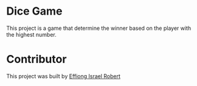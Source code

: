 # Dice Game
This project is a game that determine the winner based on the player with the highest number.

# Contributor
This project was built by [Effiong Israel Robert](https://github.com/trend87) 
